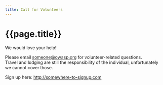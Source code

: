 ```yaml
---
title: Call for Volunteers
---
```

# {{page.title}}

We would love your help!

Please email [someone@owasp.org](mailto:someone@owasp.org) for volunteer-related questions. <br />
Travel and lodging are still the responsibility of the individual, unfortunately we cannot cover those.

Sign up here:
http://somewhere-to-signup.com
